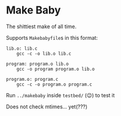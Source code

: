 Make Baby
=========

The shittiest make of all time.

Supports `Makebabyfile`s in this format:

    lib.o: lib.c
        gcc -c -o lib.o lib.c

    program: program.o lib.o
        gcc -o program program.o lib.o

    program.o: program.c
        gcc -c -o program.o program.c

Run `../makebaby` inside `testbed/` (😉) to test it

Does not check mtimes... yet(???)
